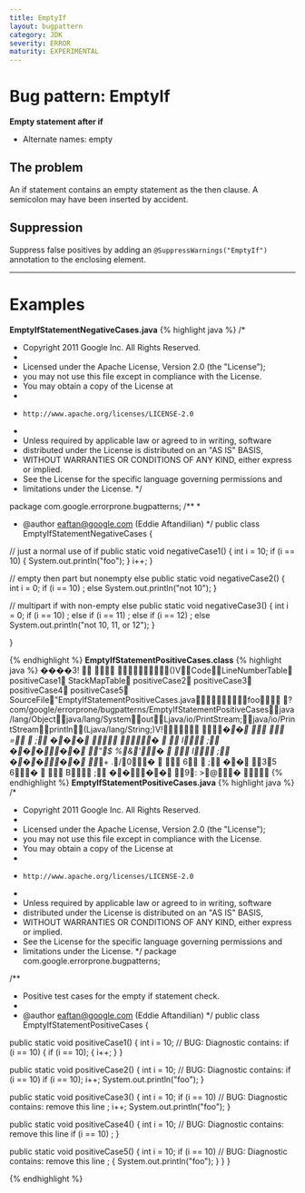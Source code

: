 ```yaml
---
title: EmptyIf
layout: bugpattern
category: JDK
severity: ERROR
maturity: EXPERIMENTAL
---
```


# Bug pattern: EmptyIf
__Empty statement after if__
  * Alternate names: empty
## The problem
An if statement contains an empty statement as the then clause. A semicolon may have been inserted by accident.

## Suppression
Suppress false positives by adding an `@SuppressWarnings("EmptyIf")` annotation to the enclosing element.

----------

# Examples
__EmptyIfStatementNegativeCases.java__
{% highlight java %}
/*
 * Copyright 2011 Google Inc. All Rights Reserved.
 *
 * Licensed under the Apache License, Version 2.0 (the "License");
 * you may not use this file except in compliance with the License.
 * You may obtain a copy of the License at
 *
 *     http://www.apache.org/licenses/LICENSE-2.0
 *
 * Unless required by applicable law or agreed to in writing, software
 * distributed under the License is distributed on an "AS IS" BASIS,
 * WITHOUT WARRANTIES OR CONDITIONS OF ANY KIND, either express or implied.
 * See the License for the specific language governing permissions and
 * limitations under the License.
 */

package com.google.errorprone.bugpatterns;
/**
 *
 * @author eaftan@google.com (Eddie Aftandilian)
 */
public class EmptyIfStatementNegativeCases {

  // just a normal use of if
  public static void negativeCase1() {
    int i = 10;
    if (i == 10) {
      System.out.println("foo");
    }
    i++;
  }

  // empty then part but nonempty else
  public static void negativeCase2() {
    int i = 0;
    if (i == 10)
      ;
    else
      System.out.println("not 10");
  }

  // multipart if with non-empty else
  public static void negativeCase3() {
    int i = 0;
    if (i == 10)
      ;
    else if (i == 11)
      ;
    else if (i == 12)
      ;
    else
      System.out.println("not 10, 11, or 12");
  }


}

{% endhighlight %}
__EmptyIfStatementPositiveCases.class__
{% highlight java %}
����   3 !
  	   
     <init> ()V Code LineNumberTable positiveCase1 StackMapTable positiveCase2 positiveCase3 positiveCase4 positiveCase5 
SourceFile "EmptyIfStatementPositiveCases.java      foo     ?com/google/errorprone/bugpatterns/EmptyIfStatementPositiveCases java/lang/Object java/lang/System out Ljava/io/PrintStream; java/io/PrintStream println (Ljava/lang/String;)V !            	        *� �    
        	    	   =     
;
� � �    
          	        � 	 	    	   I     
;
� � � � �    
       "  $ 	 %  &  '     � 	 	    	   I     
;
� � � � �    
       *  + 	 .  /  0     � 	 	    	   6     

;
� �    
       3  5 	 6     � 	 	    	   B     
;
� � � �    
       9  : 	 >  @     � 	      
{% endhighlight %}
__EmptyIfStatementPositiveCases.java__
{% highlight java %}
/*
 * Copyright 2011 Google Inc. All Rights Reserved.
 *
 * Licensed under the Apache License, Version 2.0 (the "License");
 * you may not use this file except in compliance with the License.
 * You may obtain a copy of the License at
 *
 *     http://www.apache.org/licenses/LICENSE-2.0
 *
 * Unless required by applicable law or agreed to in writing, software
 * distributed under the License is distributed on an "AS IS" BASIS,
 * WITHOUT WARRANTIES OR CONDITIONS OF ANY KIND, either express or implied.
 * See the License for the specific language governing permissions and
 * limitations under the License.
 */
package com.google.errorprone.bugpatterns;

/**
 * Positive test cases for the empty if statement check.
 *
 * @author eaftan@google.com (Eddie Aftandilian)
 */
public class EmptyIfStatementPositiveCases {

  public static void positiveCase1() {
    int i = 10;
    // BUG: Diagnostic contains: if (i == 10) {
    if (i == 10); {
      i++;
    }
  }

  public static void positiveCase2() {
    int i = 10;
    // BUG: Diagnostic contains: if (i == 10)
    if (i == 10);
    i++;
    System.out.println("foo");
  }

  public static void positiveCase3() {
    int i = 10;
    if (i == 10)
      // BUG: Diagnostic contains: remove this line
      ;
    i++;
    System.out.println("foo");
  }

  public static void positiveCase4() {
    int i = 10;
    // BUG: Diagnostic contains: remove this line
    if (i == 10)            ;
  }
  
  public static void positiveCase5() {
    int i = 10;
    if (i == 10)
      // BUG: Diagnostic contains: remove this line
      ;
    {
      System.out.println("foo");
    }
  }
}

{% endhighlight %}
